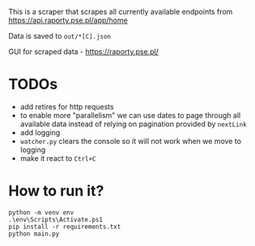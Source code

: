 This is a scraper that scrapes all currently available endpoints from https://api.raporty.pse.pl/app/home

Data is saved to `out/*[C].json`

GUI for scraped data - https://raporty.pse.pl/

# TODOs
- add retires for http requests
- to enable more "parallelism" we can use dates to page through all available data instead of relying on pagination provided by `nextLink`
- add logging
- `watcher.py` clears the console so it will not work when we move to logging
- make it react to `Ctrl+C`

# How to run it?

```
python -m venv env
.\env\Scripts\Activate.ps1
pip install -r requirements.txt
python main.py
```
